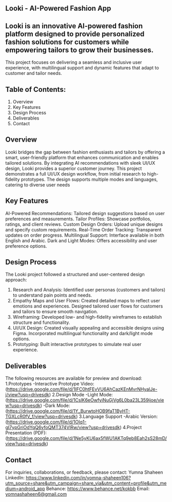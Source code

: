 ## Looki - AI-Powered Fashion App

## Looki is an innovative AI-powered fashion platform designed to provide personalized fashion solutions for customers while empowering tailors to grow their businesses.
This project focuses on delivering a seamless and inclusive user experience, with multilingual support and dynamic features that adapt to customer and tailor needs.

## Table of Contents:
1. Overview
2. Key Features
3. Design Process
4. Deliverables
5. Contact

## Overview
Looki bridges the gap between fashion enthusiasts and tailors by offering a smart, user-friendly platform that enhances communication and enables tailored solutions. By integrating AI recommendations with sleek UI/UX design, Looki provides a superior customer journey.
This project demonstrates a full UI/UX design workflow, from initial research to high-fidelity prototypes. The design supports multiple modes and languages, catering to diverse user needs

## Key Features
AI-Powered Recommendations: Tailored design suggestions based on user preferences and measurements.
Tailor Profiles: Showcase portfolios, ratings, and client reviews.
Custom Design Orders: Upload unique designs and specify custom requirements.
Real-Time Order Tracking: Transparent updates on order progress.
Multilingual Support: Interface available in both English and Arabic.
Dark and Light Modes: Offers accessibility and user preference options.

## Design Process
The Looki project followed a structured and user-centered design approach:
1. Research and Analysis:
Identified user personas (customers and tailors) to understand pain points and needs.
2. Empathy Maps and User Flows:
Created detailed maps to reflect user emotions and experiences.
Designed tailored user flows for customers and tailors to ensure smooth navigation.
3. Wireframing:
Developed low- and high-fidelity wireframes to establish structure and functionality.
4. UI/UX Design:
Created visually appealing and accessible designs using Figma.
Incorporated multilingual functionality and dark/light mode options.
5. Prototyping:
Built interactive prototypes to simulate real user experience.

## Deliverables
The following resources are available for preview and download:
1.Prototypes
-Interactive Prototype Video: 
(https://drive.google.com/file/d/1IFC0htFEvVU6AhCazKEnMvrNHyalJe-j/view?usp=drivesdk)
2.Design Mode
-Light Mode: 
(https://drive.google.com/file/d/1CslK6eOwfyiNuGjVg6L0ba23L359ijoe/view?usp=drivesdk)
-Dark Mode:  
(https://drive.google.com/file/d/1Y_BurwtoHOB9faT1ByHT-TGXLcR0fV_f/view?usp=drivesdk)
3.Language Support
-Arabic Version: 
(https://drive.google.com/file/d/1OIq1-gI7ypGriOdYqQ6vfoQMT374VlRw/view?usp=drivesdk)
4.Project Presentation (PDF): 
(https://drive.google.com/file/d/1Ne5yKU6ax5fWU1AKTq9eb8Eah2sS28mD/view?usp=drivesdk)

## Contact
For inquiries, collaborations, or feedback, please contact:
Yumna Shaheen
LinkedIn:
https://www.linkedin.com/in/yomna-shaheen106?utm_source=share&utm_campaign=share_via&utm_content=profile&utm_medium=android_app
Behance: 
https://www.behance.net/kokbb
Email:
yomnashaheen6@gmail.com

